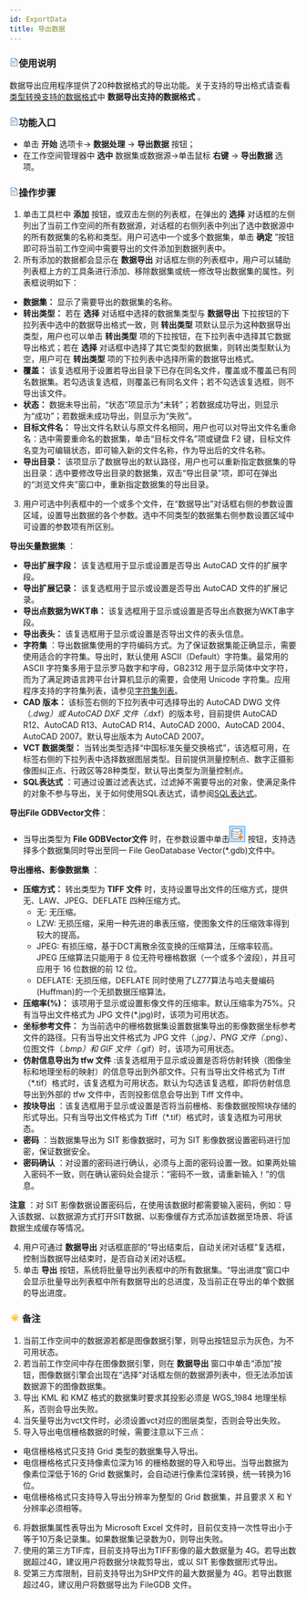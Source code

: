 ```yaml
---
id: ExportData
title: 导出数据
---
```

### ![](../../img/read.gif)使用说明

数据导出应用程序提供了20种数据格式的导出功能。关于支持的导出格式请查看[类型转换支持的数据格式](GeoFormates)中
**数据导出支持的数据格式** 。

### ![](../../img/read.gif)功能入口

* 单击 **开始** 选项卡-> **数据处理** -> **导出数据** 按钮；
* 在工作空间管理器中 **选中** 数据集或数据源->单击鼠标 **右键** -> **导出数据** 选项。

### ![](../../img/read.gif)操作步骤

1. 单击工具栏中 **添加** 按钮，或双击左侧的列表框，在弹出的 **选择** 对话框的左侧列出了当前工作空间的所有数据源，对话框的右侧列表中列出了选中数据源中的所有数据集的名称和类型。用户可选中一个或多个数据集，单击 **确定** ”按钮即可将当前工作空间中需要导出的文件添加到数据列表中。
2. 所有添加的数据都会显示在 **数据导出** 对话框左侧的列表框中，用户可以辅助列表框上方的工具条进行添加、移除数据集或统一修改导出数据集的属性。列表框说明如下： 
* **数据集：** 显示了需要导出的数据集的名称。
* **转出类型：** 若在 **选择** 对话框中选择的数据集类型与 **数据导出** 下拉按钮的下拉列表中选中的数据导出格式一致，则 **转出类型** 项默认显示为这种数据导出类型，用户也可以单击 **转出类型** 项的下拉按钮，在下拉列表中选择其它数据导出格式；若在 **选择** 对话框中选择了其它类型的数据集，则转出类型默认为空，用户可在 **转出类型** 项的下拉列表中选择所需的数据导出格式。
* **覆盖：** 该复选框用于设置若导出目录下已存在同名文件，覆盖或不覆盖已有同名数据集。若勾选该复选框，则覆盖已有同名文件；若不勾选该复选框，则不导出该文件。
* **状态：** 数据未导出前，“状态”项显示为“未转”；若数据成功导出，则显示为“成功”；若数据未成功导出，则显示为“失败”。
* **目标文件名：** 导出文件名默认与原文件名相同，用户也可以对导出文件名重命名：选中需要重命名的数据集，单击“目标文件名”项或键盘 F2 键，目标文件名变为可编辑状态，即可输入新的文件名称，作为导出后的文件名称。
* **导出目录：** 该项显示了数据导出的默认路径，用户也可以重新指定数据集的导出目录：选中要修改导出目录的数据集，双击“导出目录”项，即可在弹出的“浏览文件夹”窗口中，重新指定数据集的导出目录。
3. 用户可选中列表框中的一个或多个文件，在“数据导出”对话框右侧的参数设置区域，设置导出数据的各个参数。选中不同类型的数据集右侧参数设置区域中可设置的参数项有所区别。

**导出矢量数据集** ：

* **导出扩展字段：** 该复选框用于显示或设置是否导出 AutoCAD 文件的扩展字段。
* **导出扩展记录：** 该复选框用于显示或设置是否导出 AutoCAD 文件的扩展记录。
* **导出点数据为WKT串：** 该复选框用于显示或设置是否导出点数据为WKT串字段。
* **导出表头：** 该复选框用于显示或设置是否导出文件的表头信息。
* **字符集** ：导出数据集使用的字符编码方式。为了保证数据集能正确显示，需要使用适合的字符集。导出时，默认使用 ASCII（Default）字符集。最常用的 ASCII 字符集多用于显示罗马数字和字母，GB2312 用于显示简体中文字符，而为了满足跨语言跨平台计算机显示的需要，会使用 Unicode 字符集。应用程序支持的字符集列表，请参见[字符集列表](../DataManagement/Charset)。
* **CAD 版本：** 该标签右侧的下拉列表中可选择导出的 AutoCAD DWG 文件（*.dwg）或 AutoCAD DXF 文件（*.dxf）的版本号，目前提供 AutoCAD R12、AutoCAD R13、AutoCAD R14、AutoCAD 2000、AutoCAD 2004、AutoCAD 2007。默认导出版本为 AutoCAD 2007。
* **VCT 数据类型：** 当转出类型选择“中国标准矢量交换格式”，该选框可用，在标签右侧的下拉列表中选择数据图层类型。目前提供测量控制点、数字正摄影像图纠正点、行政区等28种类型，默认导出类型为测量控制点。
* **SQL表达式** ：可通过设置过滤表达式，过滤掉不需要导出的对象，使满足条件的对象不参与导出，关于如何使用SQL表达式，请参阅[SQL表达式](../../Query/SQLDia)。

**导出File GDBVector文件**：

* 当导出类型为 **File GDBVector文件** 时，在参数设置中单击![](../../img/AddDataButton2.png) 按钮，支持选择多个数据集同时导出至同一 File GeoDatabase Vector(*.gdb)文件中。

**导出栅格、影像数据集** ：

* **压缩方式：** 转出类型为 **TIFF 文件** 时，支持设置导出文件的压缩方式，提供无、LAW、JPEG、DEFLATE 四种压缩方式。 
  * 无: 无压缩。
  * LZW: 无损压缩，采用一种先进的串表压缩，使图象文件的压缩效率得到较大的提高。
  * JPEG: 有损压缩，基于DCT离散余弦变换的压缩算法，压缩率较高。JPEG 压缩算法只能用于 8 位无符号栅格数据（一个或多个波段），并且可应用于 16 位数据的前 12 位。
  * DEFLATE: 无损压缩，DEFLATE 同时使用了LZ77算法与哈夫曼编码(Huffman)的一个无损数据压缩算法。
* **压缩率(%)：** 该项用于显示或设置影像文件的压缩率。默认压缩率为75%。只有当导出文件格式为 JPG 文件(*.jpg)时，该项为可用状态。 
* **坐标参考文件：** 为当前选中的栅格数据集设置数据集导出的影像数据坐标参考文件的路径。只有当导出文件格式为 JPG 文件（*.jpg）、PNG 文件（*.png）、位图文件（*.bmp）和 GIF 文件（*.gif）时，该项为可用状态。
* **仿射信息导出为 tfw 文件** :该复选框用于显示或设置是否将仿射转换（图像坐标和地理坐标的映射）的信息导出到外部文件。只有当导出文件格式为 Tiff（*.tif）格式时，该复选框为可用状态。默认为勾选该复选框，即将仿射信息导出到外部的 tfw 文件中，否则投影信息会导出到 Tiff 文件中。
* **按块导出** ：该复选框用于显示或设置是否将当前栅格、影像数据按照块存储的形式导出。只有当导出文件格式为 Tiff（*.tif）格式时，该复选框为可用状态。
* **密码** ：当数据集导出为 SIT 影像数据时，可为 SIT 影像数据设置密码进行加密，保证数据安全。
* **密码确认** ：对设置的密码进行确认，必须与上面的密码设置一致。如果两处输入密码不一致，则在确认密码处会提示：“密码不一致，请重新输入！”的信息。

**注意** ：对 SIT
影像数据设置密码后，在使用该数据时都需要输入密码，例如：导入该数据、以数据源方式打开SIT数据、以影像缓存方式添加该数据至场景、将该数据生成缓存等情况。

4. 用户可通过 **数据导出** 对话框底部的“导出结束后，自动关闭对话框”复选框，控制当数据导出结束时，是否自动关闭对话框。
5. 单击 **导出** 按钮，系统将批量导出列表框中的所有数据集。“导出进度”窗口中会显示批量导出列表框中所有数据导出的总进度，及当前正在导出的单个数据的导出进度。

### ![](../../img/note.png)备注

1. 当前工作空间中的数据源若都是图像数据引擎，则导出按钮显示为灰色，为不可用状态。
2. 若当前工作空间中存在图像数据引擎，则在 **数据导出** 窗口中单击“添加”按钮，图像数据引擎会出现在“选择”对话框左侧的数据源列表中，但无法添加该数据源下的图像数据集。
3. 导出 KML 和 KMZ 格式的数据集时要求其投影必须是 WGS_1984 地理坐标系，否则会导出失败。
4. 当矢量导出为vct文件时，必须设置vct对应的图层类型，否则会导出失败。
5. 导入导出电信栅格数据的时候，需要注意以下三点： 
* 电信栅格格式只支持 Grid 类型的数据集导入导出。
* 电信栅格格式只支持像素位深为16 的栅格数据的导入和导出。当导出数据为像素位深低于16的 Grid 数据集时，会自动进行像素位深转换，统一转换为16位。
* 电信栅格格式只支持导入导出分辨率为整型的 Grid 数据集，并且要求 X 和 Y 分辨率必须相等。
6. 将数据集属性表导出为 Microsoft Excel 文件时，目前仅支持一次性导出小于等于10万条记录集。如果数据集记录数为0，则导出失败。
7. 使用的第三方TIF库，目前支持导出为TIFF影像的最大数据量为 4G。若导出数据超过4G，建议用户将数据分块裁剪导出，或以 SIT 影像数据形式导出。
8. 受第三方库限制，目前支持导出为SHP文件的最大数据量为 4G。若导出数据超过4G，建议用户将数据导出为 FileGDB 文件。
